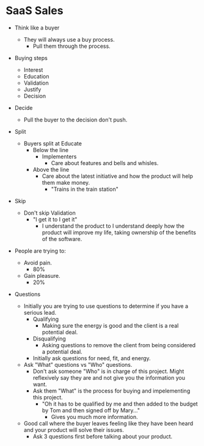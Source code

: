 # SaaS Sales

  - Think like a buyer
    - They will always use a buy process.
	  - Pull them through the process.
	  
  - Buying steps
    - Interest
	- Education
	- Validation
	- Justify
	- Decision
  
  - Decide
    - Pull the buyer to the decision don't push.
  - Split
    - Buyers split at Educate
	  - Below the line
	    - Implementers
		  - Care about features and bells and whisles.
	  - Above the line
	    - Care about the latest initiative and how the product will help them make money.
		  - "Trains in the train station"
  - Skip
    - Don't skip Validation
	  - "I get it to I get it"
	    - I understand the product to I understand deeply how the product will improve my life, taking ownership of the benefits of the software.
  
  - People are trying to:
    - Avoid pain.
	  - 80%
	- Gain pleasure.
	  - 20%
	  
  - Questions
    - Initially you are trying to use questions to determine if you have a serious lead.
		- Qualifying
		  - Making sure the energy is good and the client is a real potential deal.
		- Disqualifying
		  - Asking questions to remove the client from being considered a potential deal.
		- Initially ask questions for need, fit, and energy.
	- Ask "What" questions vs "Who" questions.
	  - Don't ask someone "Who" is in charge of this project.  Might reflexively say they are and not give you the information you want.
	  - Ask them "What" is the process for buying and impelementing this project.
	    - "Oh it has to be qualified by me and then added to the budget by Tom and then signed off by Mary..."
		  - Gives you much more information.
	- Good call where the buyer leaves feeling like they have been heard and your product will solve their issues.
	  - Ask 3 questions first before talking about your product.
